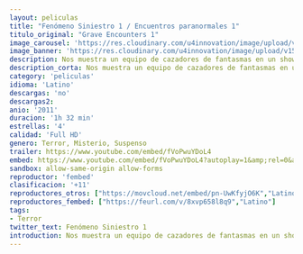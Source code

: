```yaml
---
layout: peliculas
title: "Fenómeno Siniestro 1 / Encuentros paranormales 1"
titulo_original: "Grave Encounters 1"
image_carousel: 'https://res.cloudinary.com/u4innovation/image/upload/v1563139838/siniestro1-poster-min_qdvhi0.jpg'
image_banner: 'https://res.cloudinary.com/u4innovation/image/upload/v1563139838/siniestro1-banner-min_o6kn1g.jpg'
description: Nos muestra un equipo de cazadores de fantasmas en un show televisivo que ruedan un episodio dentro del abandonado hospital psiquiátrico Collingwood, donde durante años se han informado de fenómenos inexplicables. Cualquier cosa en nombre de la televisión vale, así que se encierran durante una noche dentro del lugar. Pero no tardarán en darse cuenta de que el edificio está más que maldito, está vivo, y no tiene la menor intención de dejarles salir de allí con vida. Se encuentran sumidos en un laberinto de pasillos interminables y aterrorizados por los fantasmas de antiguos pacientes. No tardarán en cuestionarse su propia cordura, descubriendo la verdad que esconde el oscuro hospital y grabando lo que será su último episodio.
description_corta: Nos muestra un equipo de cazadores de fantasmas en un show televisivo que ruedan un episodio dentro del abandonado hospital psiquiátrico Collingwood, donde durante años se han informado de fenómenos inexplicables. Cualquier cosa en...
category: 'peliculas'
idioma: 'Latino'
descargas: 'no'
descargas2:
anio: '2011'
duracion: '1h 32 min'
estrellas: '4'
calidad: 'Full HD'
genero: Terror, Misterio, Suspenso
trailer: https://www.youtube.com/embed/fVoPwuYDoL4
embed: https://www.youtube.com/embed/fVoPwuYDoL4?autoplay=1&amp;rel=0&amp;hd=1&border=0&wmode=opaque&enablejsapi=1&modestbranding=1&controls=1&showinfo=0
sandbox: allow-same-origin allow-forms
reproductor: 'fembed'
clasificacion: '+11'
reproductores_otros: ["https://movcloud.net/embed/pn-UwKfyjO6K","Latino"]
reproductores_fembed: ["https://feurl.com/v/8xvp658l8q9","Latino"]
tags:
- Terror
twitter_text: Fenómeno Siniestro 1
introduction: Nos muestra un equipo de cazadores de fantasmas en un show televisivo que ruedan un episodio dentro del abandonado hospital psiquiátrico Collingwood, donde durante años se han informado de fenómenos inexplicables. Cualquier cosa en...
---
```



 







